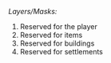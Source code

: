 *Layers/Masks:* 
1. Reserved for the player
2. Reserved for items
3. Reserved for buildings
4. Reserved for settlements
